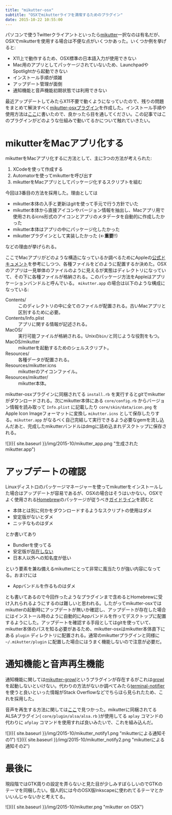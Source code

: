 ```yaml
---
title: "mikutter-osx"
subtitle: "OSXでmikutterライフを満喫するためのプラグイン"
date: 2015-10-22 10:55:00
---
```


パソコンで使うTwitterクライアントといったら[mikutter](http://mikutter.hachune.net)一択なのは有名だが、OSXでmikutterを使用する場合は不便な点がいくつかあった。いくつか例を挙げると:

* X11上で動作するため、OSX標準の日本語入力が使用できない
* Mac用のアプリとしてパッケージされていないため、LaunchpadやSpotlightから起動できない
* インストール手順が煩雑
* アップデート管理が面倒
* 通知機能と音声機能初期状態では利用できない

最近アップデートしてみたらX11不要で動くようになっていたので、残りの問題をまとめて解決すべく[mikutter-osxプラグイン](https://github.com/midchildan/mikutter-osx)を作成した。インストール手順や使用方法は[ここ](https://github.com/midchildan/mikutter-osx/blob/master/README.ja.md)に書いたので、良かったら目を通してください。この記事ではこのプラグインがどのような仕組みで動いてるかについて触れていきたい。

# mikutterをMacアプリ化する
mikutterをMacアプリ化するに方法として、主に3つの方法が考えられた:

1. XCodeを使って作成する
2. Automatorを使ってmikutterを呼び出す
3. mikutterをMacアプリとしてパッケージ化するスクリプトを組む

今回は3番目の方法を採用した。理由としては

* mikutter本体の入手と更新はgitを使って手元で行う方針でいた
* mikutter本体から直接アイコンやバージョン情報を抽出し、Macアプリ用で使用されるicns形式のアイコンとアプリのメタデータを自動的に作成したかった
* mikutter本体はアプリの中にパッケージ化したかった
* mikutterプラグインとして実装したかった (←__重要__!!)

などの理由が挙げられる。

ここでMacアプリがどのような構造になっているか調べるためにAppleの[公式ドキュメント](https://developer.apple.com/library/mac/documentation/CoreFoundation/Conceptual/CFBundles/BundleTypes/BundleTypes.html)を参考にしつつ、各種ファイルをどのように配置するか決めた。OSXのアプリは一見単体のファイルのように見えるが実態はディレクトリになっていて、その下に各種ファイルが格納される。このパッケージ方法をAppleはアプリケーションバンドルと呼んでいる。 `mikutter.app` の場合は以下のような構成になっている:

<dl>
  <dt>Contents/</dt>
  <dd>このディレクトリの中に全てのファイルが配置される。古いMacアプリと区別するために必要。</dd>
  <dt>Contents/Info.plist</dt>
  <dd>アプリに関する情報が記述される。</dd>
  <dt>MacOS/</dt>
  <dd>実行可能ファイルが格納される。Unixの<code>bin/</code>と同じような役割をもつ。</dd>
  <dt>MacOS/mikutter</dt>
  <dd>mikutterを起動するためのシェルスクリプト。</dd>
  <dt>Resources/</dt>
  <dd>各種データが配置される。</dd>
  <dt>Resources/mikutter.icns</dt>
  <dd>mikutterのアイコンファイル。</dd>
  <dt>Resources/mikutter/</dt>
  <dd>mikutter本体。</dd>
</dl>

mikutter-osxプラグインに同梱されてる `install.rb` を実行するとgitでmikutterがダウンロードされる。次にmikutter本体にある `core/config.rb` からバージョン情報を読み取って `Info.plist` に記載したり `core/skin/data/icon.png` をApple Icon Imageフォーマットに変換し `mikutter.icns` として保存したりする。`mikutter.app` がなるべく自己完結して実行できるよう必要なgemを流し込んだあと、完成したmikutterバンドルはdmgに詰め込まれデスクトップに保存される。

![]({{ site.baseurl }}/img/2015-10/mikutter_app.png "生成されたmikutter.app")

# アップデートの確認
Linuxディストロのパッケージマネージャーを使ってmikutterをインストールした場合はアップデートが容易であるが、OSXの場合はそうはいかない。OSXでよく使用される[Homebrew](http://brew.sh)のパッケージが従うべき[ガイドライン](https://github.com/Homebrew/homebrew/blob/master/share/doc/homebrew/Acceptable-Formulae.md)を読むと

* 本体とは別に何かをダウンロードするようなスクリプトの使用はダメ
* 安定版がないとダメ
* ニッチなものはダメ

とか書いてあり

* Bundlerを使ってる
* 安定版が[存在しない](http://mikutter.hachune.net/download)
* 日本人以外への知名度が低い

という要素を兼ね備えるmikutterにとって非常に風当たりが強い内容になってる。おまけには

* Appバンドルを作るものはダメ

とも書いてあるので今回作ったようなプラグインまで含めるとHomebrewに受け入れられるようにするのは難しいと思われる。したがってmikutter-osxではmikutterの起動時にアップデートが無いか確認し、アップデートが存在した場合にはインストール時のように自動的にAppバンドルを作ってデスクトップに配置するようにした。アップデートを確認する手段としてはgitを使っていて、mikutter本体のパスを知る必要があるため、mikutter-osxはmikutter本体直下にある `plugin` ディレクトリに配置される。通常のmikutterプラグインと同様に `~/.mikutter/plugin` に配置した場合にはうまく機能しないので注意が必要だ。

# 通知機能と音声再生機能
通知機能に関しては[mikutter-growl](https://github.com/toshia/mikutter-growl)というプラグインが存在するがこれは[growl](http://growl.info)を起動しないといけない。代わりの方法がないか調べてみたら[terminal-notifier](https://github.com/julienXX/terminal-notifier)を使うと良いといった情報がStack Overflowなどでちらほら見られたため、これを採用した。

音声を再生する方法に関しては[ここ](http://dev.mikutter.hachune.net/issues/380)で見つかった。mikutterに同梱されてるALSAプラグイン( `core/plugin/alsa/alsa.rb` )が使用してる `aplay` コマンドの代わりに `afplay` コマンドを使用すれば良いみたいで、これを組み込んだ。

![]({{ site.baseurl }}/img/2015-10/mikutter_notify1.png "mikutterによる通知その1")
![]({{ site.baseurl }}/img/2015-10/mikutter_notify2.png "mikutterによる通知その2")

# 最後に
現段階ではGTK周りの設定を弄らないと見た目が少しみすぼらしいのでGTKのテーマを同梱したい。個人的には今のOSX版Inkscapeに使われてるテーマとかいいんじゃないかと考えてる。

![]({{ site.baseurl }}/img/2015-10/mikutter.png "mikutter on OSX")
